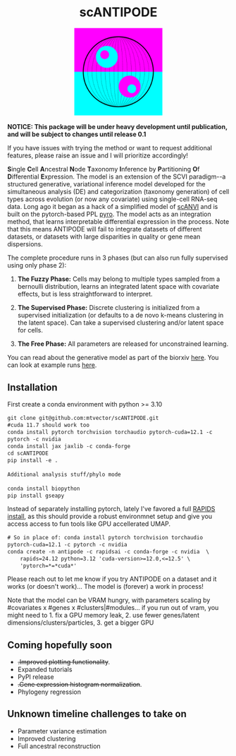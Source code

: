 <h1 style="text-align: center;"> scANTIPODE</h1>
<a href="https://en.wikipedia.org/wiki/Antipodes"> 
<div align="center">
  <img src="assets/antipode_logo_alternate.png" alt="antipode logo!" width="200">
</div>
</a>

**NOTICE: This package will be under heavy development until publication, and will be subject to changes until release 0.1**

If you have issues with trying the method or want to request additional features, please raise an issue and I will prioritize accordingly!


**S**ingle **C**ell **A**ncestral **N**ode **T**axonomy **I**nference by **P**artitioning **O**f **D**ifferential **E**xpression. The model is an extension of the SCVI paradigm--a structured generative, variational inference model developed for the simultaneous analysis (DE) and categorization (taxonomy generation) of cell types across evolution (or now any covariate) using single-cell RNA-seq data. Long ago it began as a hack of a simplified model of [scANVI](https://pyro.ai/examples/scanvi.html) and is built on the pytorch-based PPL [pyro](https://pyro.ai/). The model acts as an integration method, that learns interpretable differential expression in the process. Note that this means ANTIPODE will fail to integrate datasets of different datasets, or datasets with large disparities in quality or gene mean dispersions.

The complete procedure runs in 3 phases (but can also run fully supervised using only phase 2):

1. **The Fuzzy Phase:** Cells may belong to multiple types sampled from a bernoulli distribution, learns an integrated latent space with covariate effects, but is less straightforward to interpret.

2. **The Supervised Phase:** Discrete clustering is initialized from a supervised initialization (or defaults to a de novo k-means clustering in the latent space). Can take a supervised clustering and/or latent space for cells.

3. **The Free Phase:** All parameters are released for unconstrained learning.


You can read about the generative model as part of the biorxiv [here](https://www.biorxiv.org/content/10.1101/2025.10.18.683238v1). You can look at example runs [here](real_examples/).


## Installation
First create a conda environment with python >= 3.10
```
git clone git@github.com:mtvector/scANTIPODE.git
#cuda 11.7 should work too
conda install pytorch torchvision torchaudio pytorch-cuda=12.1 -c pytorch -c nvidia
conda install jax jaxlib -c conda-forge
cd scANTIPODE
pip install -e .

Additional analysis stuff/phylo mode

conda install biopython
pip install gseapy

```

Instead of separately installing pytorch, lately I've favored a full [RAPIDS install](https://docs.rapids.ai/install/#selector), as this should provide a robust environmnet setup and give you access access to fun tools like GPU accellerated UMAP.

```
# So in place of: conda install pytorch torchvision torchaudio pytorch-cuda=12.1 -c pytorch -c nvidia
conda create -n antipode -c rapidsai -c conda-forge -c nvidia  \
    rapids=24.12 python=3.12 'cuda-version>=12.0,<=12.5' \
    'pytorch=*=*cuda*'
```


Please reach out to let me know if you try ANTIPODE on a dataset and it works (or doesn't work)... The model is (forever) a work in process!

Note that the model can be VRAM hungry, with parameters scaling by #covariates x #genes x #clusters|#modules... if you run out of vram, you might need to 1. fix a
GPU memory leak, 2. use fewer genes/latent dimensions/clusters/particles, 3. get a bigger GPU

## Coming hopefully soon
- ~~.Improved plotting functionality~~.
- Expanded tutorials
- PyPI release
- ~~.Gene expression histogram normalization~~.
- Phylogeny regression

## Unknown timeline challenges to take on
- Parameter variance estimation
- Improved clustering
- Full ancestral reconstruction

